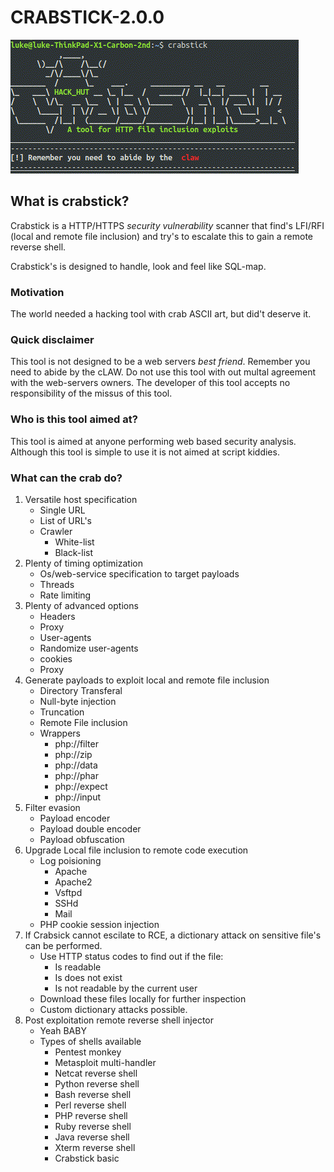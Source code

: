 # CRABSTICK-2.0.0

![](temp/Header.gif)

## What is crabstick?

Crabstick is a HTTP/HTTPS _security vulnerability_ scanner that find's LFI/RFI (local and remote file inclusion) and try's to escalate this to gain a remote reverse shell.


Crabstick's is designed to handle, look and feel like SQL-map.

### Motivation

The world needed a hacking tool with crab ASCII art, but did't deserve it.  

### Quick disclaimer 

This tool is not designed to be a web servers _best friend_. Remember you need to abide by the cLAW. Do not use this tool with out multal agreement with the web-servers owners. The developer of this tool accepts no responsibility of the missus of this tool. 

### Who is this tool aimed at?

This tool is aimed at anyone performing web based security analysis. Although this tool is simple to use it is not aimed at script kiddies. 

### What can the crab do? 

1. Versatile host specification 
    * Single URL
    * List of URL's 
    * Crawler
        * White-list
        * Black-list
2. Plenty of timing optimization
    * Os/web-service  specification to target payloads 
    * Threads
    * Rate limiting 
3. Plenty of advanced options
    * Headers 
    * Proxy
    * User-agents 
    * Randomize user-agents 
    * cookies 
    * Proxy 
4. Generate payloads to exploit local and remote file inclusion
    * Directory Transferal
    * Null-byte injection
    * Truncation
    * Remote File inclusion
    * Wrappers
        * php://filter 
        * php://zip 
        * php://data 
        * php://phar 
        * php://expect 
        * php://input     
5. Filter evasion
    * Payload encoder
    * Payload double encoder
    * Payload obfuscation 
6. Upgrade Local file inclusion to remote code execution 
    * Log poisioning 
        * Apache
        * Apache2
        * Vsftpd
        * SSHd
        * Mail
    * PHP cookie session injection 
7. If Crabsick cannot escilate to RCE, a dictionary attack on sensitive file's can be performed.
    * Use HTTP status codes to find out if the file:
        * Is readable
        * Is does not exist 
        * Is not readable by the current user 
    * Download these files locally for further inspection 
    * Custom dictionary attacks possible.  
8. Post exploitation remote reverse shell injector 
    * Yeah BABY 
    * Types of shells available
        * Pentest monkey
        * Metasploit multi-handler 
        * Netcat reverse shell
        * Python reverse shell 
        * Bash reverse shell
        * Perl reverse shell 
        * PHP reverse shell 
        * Ruby reverse shell 
        * Java reverse shell 
        * Xterm reverse shell 
        * Crabstick basic 
   